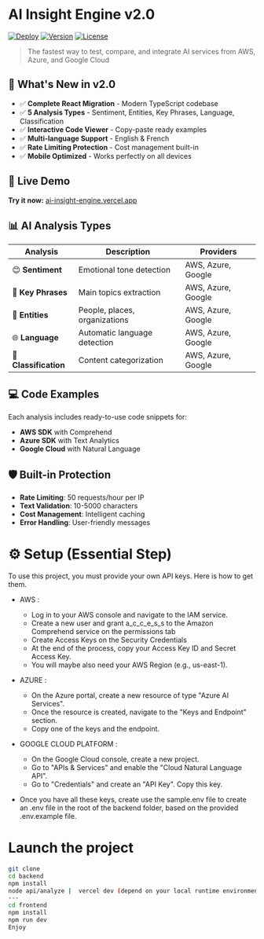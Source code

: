 # AI Insight Engine v2.0

[![Deploy](https://img.shields.io/badge/Deploy-Vercel-black)](https://ai-insight-engine.vercel.app)
[![Version](https://img.shields.io/badge/Version-2.0.0-blue)](https://github.com/theparadoxshin/ai-insight-engine/releases)
[![License](https://img.shields.io/badge/License-MIT-green)](./LICENSE)

> The fastest way to test, compare, and integrate AI services from AWS, Azure, and Google Cloud

## 🌟 What's New in v2.0

- ✅ **Complete React Migration** - Modern TypeScript codebase
- ✅ **5 Analysis Types** - Sentiment, Entities, Key Phrases, Language, Classification
- ✅ **Interactive Code Viewer** - Copy-paste ready examples
- ✅ **Multi-language Support** - English & French
- ✅ **Rate Limiting Protection** - Cost management built-in
- ✅ **Mobile Optimized** - Works perfectly on all devices

## 🚀 Live Demo

**Try it now:** [ai-insight-engine.vercel.app](https://ai-insight-engine.vercel.app)

## 📊 AI Analysis Types

| Analysis | Description | Providers |
|----------|-------------|-----------|
| 😊 **Sentiment** | Emotional tone detection | AWS, Azure, Google |
| 🔑 **Key Phrases** | Main topics extraction | AWS, Azure, Google |
| 👥 **Entities** | People, places, organizations | AWS, Azure, Google |
| 🌐 **Language** | Automatic language detection | AWS, Azure, Google |
| 📁 **Classification** | Content categorization | AWS, Azure, Google |

## 💻 Code Examples

Each analysis includes ready-to-use code snippets for:
- **AWS SDK** with Comprehend
- **Azure SDK** with Text Analytics  
- **Google Cloud** with Natural Language

## 🛡️ Built-in Protection

- **Rate Limiting**: 50 requests/hour per IP
- **Text Validation**: 10-5000 characters
- **Cost Management**: Intelligent caching
- **Error Handling**: User-friendly messages




# ⚙️ Setup (Essential Step)

To use this project, you must provide your own API keys. Here is how to get them.

- AWS : 
    - Log in to your AWS console and navigate to the IAM service.
    - Create a new user and grant a_c_c_e_s_s to the Amazon Comprehend service on the permissions tab
    - Create Access Keys on the Security Credentials
    - At the end of the process, copy your Access Key ID and Secret Access Key.
    - You will maybe also need your AWS Region (e.g., us-east-1).

- AZURE : 
    - On the Azure portal, create a new resource of type "Azure AI Services".
    - Once the resource is created, navigate to the "Keys and Endpoint" section.
    - Copy one of the keys and the endpoint.

- GOOGLE CLOUD PLATFORM :
    - On the Google Cloud console, create a new project.
    - Go to "APIs & Services" and enable the "Cloud Natural Language API".
    - Go to "Credentials" and create an "API Key". Copy this key.

- Once you have all these keys, create use the sample.env file to create an .env file in the root of the backend folder, based on the provided .env.example file.

# Launch the project 

```bash 
git clone
cd backend
npm install
node api/analyze |  vercel dev (depend on your local runtime environment)
---
cd frontend
npm install
npm run dev
Enjoy
```
